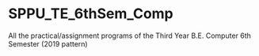 # SPPU_TE_6thSem_Comp
All the practical/assignment programs of the Third Year B.E. Computer 6th Semester (2019 pattern)
